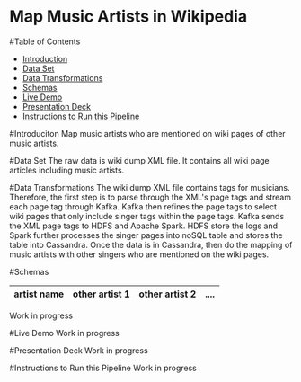 # Map Music Artists in Wikipedia

#Table of Contents

* [Introduction](https://github.com/Zorigt/wiki_dump_etl/blob/master/README.md#introduciton)
* [Data Set](https://github.com/Zorigt/wiki_dump_etl/blob/master/README.md#data-set)
* [Data Transformations](https://github.com/Zorigt/wiki_dump_etl/blob/master/README.md#data-transformations)
* [Schemas](https://github.com/Zorigt/wiki_dump_etl/blob/master/README.md#schemas)
* [Live Demo](https://github.com/Zorigt/wiki_dump_etl/blob/master/README.md#live-demo)
* [Presentation Deck](https://github.com/Zorigt/wiki_dump_etl/blob/master/README.md#presentation-deck)
* [Instructions to Run this Pipeline](https://github.com/Zorigt/wiki_dump_etl/blob/master/README.md#instructions-to-run-this-pipeline)

#Introduciton
Map music artists who are mentioned on wiki pages of other music artists. 

#Data Set
The raw data is wiki dump XML file. It contains all wiki page articles including music artists. 

#Data Transformations
The wiki dump XML file contains tags for musicians. Therefore, the first step is to parse through the XML's page tags and stream each page tag through Kafka. Kafka then refines the page tags to select wiki pages that only include singer tags within the page tags. Kafka sends the XML page tags to HDFS and Apache Spark. HDFS store the logs and Spark further processes the singer pages into noSQL table and stores the table into Cassandra. Once the data is in Cassandra, then do the mapping of music artists with other singers who are mentioned on the wiki pages. 

#Schemas

artist name | other artist 1 | other artist 2 | .... 
---|---|---|---

Work in progress

#Live Demo
Work in progress

#Presentation Deck
Work in progress

#Instructions to Run this Pipeline
Work in progress
